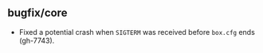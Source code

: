 ## bugfix/core

* Fixed a potential crash when `SIGTERM` was received before `box.cfg` ends
  (gh-7743).
